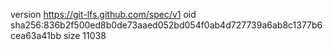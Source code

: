 version https://git-lfs.github.com/spec/v1
oid sha256:836b2f500ed8b0de73aaed052bd054f0ab4d727739a6ab8c1377b6cea63a41bb
size 11038
